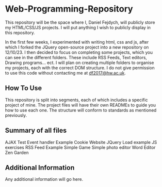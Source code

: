 # Web-Programming-Repository
This repository will be the space where I, Daniel Fejdych, will publicly store my HTML/CSS/JS projects.
I will put anything I wish to publicly display in this repository.

In the first few weeks, I experimented with writing html, css and js, after which I forked the JQuery open-source project into a new repository on 12/10/23.
I then decided to focus on completing some projects, which you can see in the different folders. These include RSS Feeds, Text editors, Drawing programs... ect. 
I will plan on creating multiple folders to organise my projects, each with the correct DOM structure.
I do not give permission to use this code without contacting me at df2017@hw.ac.uk.

## How To Use
This repository is split into segments, each of which includes a specific project of mine. The project files will have their own READMEs to guide you how to use each one. The structure will conform to standards as mentioned previously.

## Summary of all files
AJAX Test
Event handler
Example Cookie Website
JQuery Load example
JS exercises
RSS Feed Example
Simple Game
Simple photo editor
Word Editor
Zen Garden

## Additional Information
Any additional information will go here.
